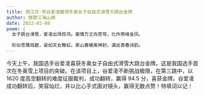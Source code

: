 ```yaml
---
title: 西江月·贺谷爱凌赢得冬奥女子自由式滑雪大跳台金牌
author: 放歌江海山阙
date: 2022-02-08
poem: |
  女子跳台滑雪，爱凌出场惊鸿。豪情万丈向苍穹，化作燕峰金凤。

  形似苍鹰戏碧，姿如天女舞虹。家山春暖奥神封，谱出青春诗韵。
---
```


今天上午，我国选手谷爱凌喜获冬奥女子自由式滑雪大跳台金牌。这是我国选手首次在冬奥雪上项目的突破。在该项目上，谷爱凌不断挑战极限，在第三跳中，以 1620 度高空翻转的难度征服裁判，成功翻转，赢得 94.5 分，喜获金牌。谷爱凌成功翻转后，笑容灿烂，并以比心手式面对镜头，赢得无数点赞！特填词以记！
